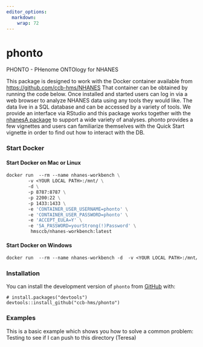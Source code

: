 ```yaml
---
editor_options: 
  markdown: 
    wrap: 72
---
```


# phonto

PHONTO - PHenome ONTOlogy for NHANES

This package is designed to work with the Docker container available
from <https://github.com/ccb-hms/NHANES> That container can be obtained
by running the code below. Once installed and started users can log in
via a web browser to analyze NHANES data using any tools they would
like. The data live in a SQL database and can be accessed by a variety
of tools. We provide an interface via RStudio and this package works
together with the [nhanesA package](https://github.com/cjendres1/nhanes) to support a wide variety of analyses.
phonto provides a few vignettes and users can familiarize themselves
with the Quick Start vignette in order to find out how to interact with
the DB.

### Start Docker

#### Start Docker on Mac or Linux

``` dockerfile
docker run  --rm --name nhanes-workbench \
        -v <YOUR LOCAL PATH>:/mnt/ \
        -d \
        -p 8787:8787 \
        -p 2200:22 \
        -p 1433:1433 \
        -e 'CONTAINER_USER_USERNAME=phonto' \
        -e 'CONTAINER_USER_PASSWORD=phonto' \
        -e 'ACCEPT_EULA=Y' \
        -e 'SA_PASSWORD=yourStrong(!)Password' \
         hmsccb/nhanes-workbench:latest
```

#### Start Docker on Windows

``` dockerfile
docker run  --rm --name nhanes-workbench -d  -v <YOUR LOCAL PATH>:/mnt/ -p 8787:8787 -p 2200:22 -p 1433:1433  -e 'CONTAINER_USER_USERNAME=phonto'  -e 'CONTAINER_USER_PASSWORD=phonto' -e 'ACCEPT_EULA=Y' -e 'SA_PASSWORD=yourStrong(!)Password' hmsccb/nhanes-workbench:latest
```

### Installation

You can install the development version of `phonto` from
[GitHub](https://github.com/) with:

```{r}
# install.packages("devtools")
devtools::install_github("ccb-hms/phonto")
```

### Examples

This is a basic example which shows you how to solve a common problem:
Testing to see if I can push to this directory (Teresa)
